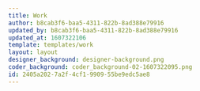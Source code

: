 ```yaml
---
title: Work
author: b8cab3f6-baa5-4311-822b-8ad388e79916
updated_by: b8cab3f6-baa5-4311-822b-8ad388e79916
updated_at: 1607322106
template: templates/work
layout: layout
designer_background: designer-background.png
coder_background: coder_background-02-1607322095.png
id: 2405a202-7a2f-4cf1-9909-55be9edc5ae8
---
```

